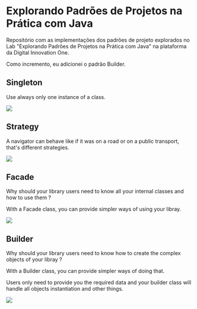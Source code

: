 # Explorando Padrões de Projetos na Prática com Java

Repositório com as implementações dos padrões de projeto explorados no Lab "Explorando Padrões de Projetos na Prática com Java" na plataforma da Digital Innovation One.

Como incremento, eu adicionei o padrão Builder.

## Singleton

Use always only one instance of a class.

![](https://refactoring.guru/images/patterns/content/singleton/singleton-3x.png)

## Strategy

A navigator can behave like if it was on a road or on a public transport, that's different strategies.

![](https://refactoring.guru/images/patterns/diagrams/strategy/solution.png)

## Facade

Why should your library users need to know all your internal classes and how to use them ?

With a Facade class, you can provide simpler ways of using your libray.

![](https://refactoring.guru/images/patterns/diagrams/facade/example.png)

## Builder

Why should your library users need to know how to create the complex objects of your libray ?

With a Builder class, you can provide simpler ways of doing that.

Users only need to provide you the required data and your builder class will handle all objects instantiation and other things.

![](https://refactoring.guru/images/patterns/diagrams/builder/problem1.png?id=11e715c5c97811f848c4)
